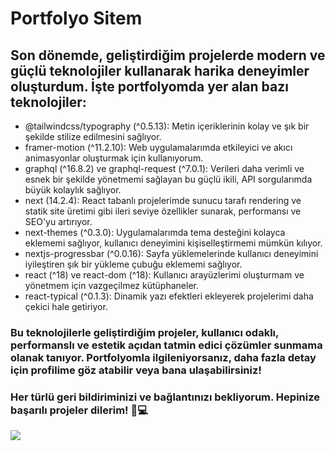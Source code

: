 # Portfolyo Sitem


## Son dönemde, geliştirdiğim projelerde modern ve güçlü teknolojiler kullanarak harika deneyimler oluşturdum. İşte portfolyomda yer alan bazı teknolojiler:

- @tailwindcss/typography (^0.5.13): Metin içeriklerinin kolay ve şık bir şekilde stilize edilmesini sağlıyor.
- framer-motion (^11.2.10): Web uygulamalarımda etkileyici ve akıcı animasyonlar oluşturmak için kullanıyorum.
- graphql (^16.8.2) ve graphql-request (^7.0.1): Verileri daha verimli ve esnek bir şekilde yönetmemi sağlayan bu güçlü ikili, API sorgularımda büyük kolaylık sağlıyor.
- next (14.2.4): React tabanlı projelerimde sunucu tarafı rendering ve statik site üretimi gibi ileri seviye özellikler sunarak, performansı ve SEO'yu artırıyor.
- next-themes (^0.3.0): Uygulamalarımda tema desteğini kolayca eklememi sağlıyor, kullanıcı deneyimini kişiselleştirmemi mümkün kılıyor.
- nextjs-progressbar (^0.0.16): Sayfa yüklemelerinde kullanıcı deneyimini iyileştiren şık bir yükleme çubuğu eklememi sağlıyor.
- react (^18) ve react-dom (^18): Kullanıcı arayüzlerimi oluşturmam ve yönetmem için vazgeçilmez kütüphaneler.
- react-typical (^0.1.3): Dinamik yazı efektleri ekleyerek projelerimi daha çekici hale getiriyor.

### Bu teknolojilerle geliştirdiğim projeler, kullanıcı odaklı, performanslı ve estetik açıdan tatmin edici çözümler sunmama olanak tanıyor. Portfolyomla ilgileniyorsanız, daha fazla detay için profilime göz atabilir veya bana ulaşabilirsiniz!

### Her türlü geri bildiriminizi ve bağlantınızı bekliyorum. Hepinize başarılı projeler dilerim! 🚀💻


<img src="portfolyo.gif" />
